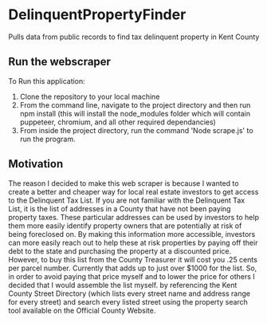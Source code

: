 # DelinquentPropertyFinder
Pulls data from public records to find tax delinquent property in Kent County

## Run the webscraper
To Run this application:

1. Clone the repository to your local machine
2. From the command line, navigate to the project directory and then run npm install (this will install the node_modules folder which will contain puppeteer, chromium, and all other required dependancies)
3. From inside the project directory, run the command 'Node scrape.js' to run the program.


## Motivation

  The reason I decided to make this web scraper is because I wanted to create a better and cheaper way for local real estate investors to get access to the Delinquent Tax List. If you are not familiar with the Delinquent Tax List, it is the list of addresses in a County that have not been paying property taxes. These particular addresses can be used by investors to help them more easily identify property owners that are potentially at risk of being foreclosed on. 
  By making this information more accessible, investors can more easily reach out to help these at risk properties by paying off their debt to the state and purchasing the property at a discounted price. However, to buy this list from the County Treasurer it will cost you .25 cents per parcel number. Currently that adds up to just over $1000 for the list. So, in order to avoid paying that price myself and to lower the price for others I decided that I would assemble the list myself.
  by referencing the Kent County Street Directory (which lists every street name and address range for every street) and search every listed street using the property search tool available on the Official County Website. 
